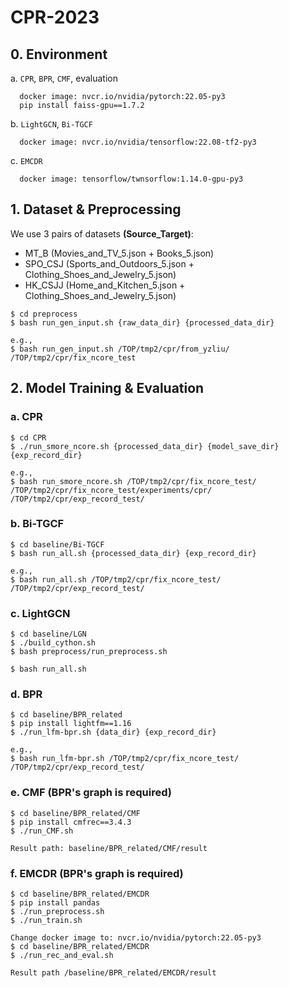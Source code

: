 # CPR-2023

## 0. Environment
a. `CPR`, `BPR`, `CMF`, evaluation
```
  docker image: nvcr.io/nvidia/pytorch:22.05-py3  
  pip install faiss-gpu==1.7.2
```
b. `LightGCN`, `Bi-TGCF`
```
  docker image: nvcr.io/nvidia/tensorflow:22.08-tf2-py3
```
c. `EMCDR`
```
  docker image: tensorflow/twnsorflow:1.14.0-gpu-py3
```

## 1. Dataset & Preprocessing
We use 3 pairs of datasets **(Source_Target)**:
* MT_B (Movies_and_TV_5.json + Books_5.json)
* SPO_CSJ (Sports_and_Outdoors_5.json + Clothing_Shoes_and_Jewelry_5.json)
* HK_CSJJ (Home_and_Kitchen_5.json + Clothing_Shoes_and_Jewelry_5.json)
```
$ cd preprocess
$ bash run_gen_input.sh {raw_data_dir} {processed_data_dir}

e.g., 
$ bash run_gen_input.sh /TOP/tmp2/cpr/from_yzliu/ /TOP/tmp2/cpr/fix_ncore_test
```

## 2. Model Training & Evaluation
### a. CPR
```
$ cd CPR 
$ ./run_smore_ncore.sh {processed_data_dir} {model_save_dir} {exp_record_dir}

e.g.,
$ bash run_smore_ncore.sh /TOP/tmp2/cpr/fix_ncore_test/ /TOP/tmp2/cpr/fix_ncore_test/experiments/cpr/ /TOP/tmp2/cpr/exp_record_test/
```

### b. Bi-TGCF
```
$ cd baseline/Bi-TGCF
$ bash run_all.sh {processed_data_dir} {exp_record_dir}

e.g.,
$ bash run_all.sh /TOP/tmp2/cpr/fix_ncore_test/ /TOP/tmp2/cpr/exp_record_test/
```

### c. LightGCN
```
$ cd baseline/LGN
$ ./build_cython.sh
$ bash preprocess/run_preprocess.sh
 
$ bash run_all.sh
```



### d. BPR
```
$ cd baseline/BPR_related
$ pip install lightfm==1.16
$ ./run_lfm-bpr.sh {data_dir} {exp_record_dir}

e.g.,
$ bash run_lfm-bpr.sh /TOP/tmp2/cpr/fix_ncore_test/ /TOP/tmp2/cpr/exp_record_test/

```

### e. CMF (BPR's graph is required)
```
$ cd baseline/BPR_related/CMF
$ pip install cmfrec==3.4.3
$ ./run_CMF.sh

Result path: baseline/BPR_related/CMF/result
```

### f. EMCDR (BPR's graph is required)
```
$ cd baseline/BPR_related/EMCDR
$ pip install pandas
$ ./run_preprocess.sh
$ ./run_train.sh

Change docker image to: nvcr.io/nvidia/pytorch:22.05-py3
$ cd baseline/BPR_related/EMCDR
$ ./run_rec_and_eval.sh

Result path /baseline/BPR_related/EMCDR/result
```
